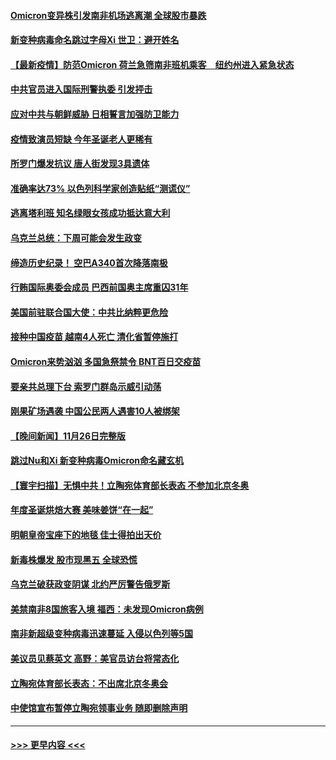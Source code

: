 #### [Omicron变异株引发南非机场逃离潮 全球股市暴跌](../pages/prog202/a103279254.md?t=11280301) 
#### [新变种病毒命名跳过字母Xi 世卫：避开姓名](../pages/prog202/a103279308.md?t=11280301) 
#### [【最新疫情】防范Omicron  荷兰急筛南非班机乘客　纽约州进入紧急状态](../pages/prog202/a103279251.md?t=11280301) 
#### [中共官员进入国际刑警执委  引发抨击](../pages/prog202/a103279249.md?t=11280301) 
#### [应对中共与朝鲜威胁 日相誓言加强防卫能力](../pages/prog202/a103279227.md?t=11280301) 
#### [疫情致演员短缺 今年圣诞老人更稀有](../pages/prog202/a103279202.md?t=11280301) 
#### [所罗门爆发抗议 唐人街发现3具遗体](../pages/prog202/a103279212.md?t=11280301) 
#### [准确率达73% 以色列科学家创造贴纸“测谎仪”](../pages/prog202/a103279173.md?t=11280301) 
#### [逃离塔利班 知名绿眼女孩成功抵达意大利](../pages/prog202/a103278308.md?t=11280301) 
#### [乌克兰总统：下周可能会发生政变](../pages/prog202/a103279177.md?t=11280301) 
#### [缔造历史纪录！ 空巴A340首次降落南极](../pages/prog202/a103279079.md?t=11280301) 
#### [行贿国际奥委会成员 巴西前国奥主席重囚31年](../pages/prog202/a103279002.md?t=11280301) 
#### [美国前驻联合国大使：中共比纳粹更危险](../pages/prog202/a103278977.md?t=11280301) 
#### [接种中国疫苗 越南4人死亡 清化省暂停施打](../pages/prog202/a103278983.md?t=11280301) 
#### [Omicron来势汹汹 多国急祭禁令 BNT百日交疫苗](../pages/prog202/a103278880.md?t=11280301) 
#### [要亲共总理下台 索罗门群岛示威引动荡](../pages/prog202/a103278643.md?t=11280301) 
#### [刚果矿场遇袭 中国公民两人遇害10人被绑架](../pages/prog202/a103278688.md?t=11280301) 
#### [【晚间新闻】11月26日完整版](../pages/prog202/a103278860.md?t=11280301) 
#### [跳过Nu和Xi 新变种病毒Omicron命名藏玄机](../pages/prog202/a103278847.md?t=11280301) 
#### [【寰宇扫描】无惧中共！立陶宛体育部长表态 不参加北京冬奥](../pages/prog202/a103278620.md?t=11280301) 
#### [年度圣诞烘焙大赛 美味姜饼“在一起”](../pages/prog202/a103278640.md?t=11280301) 
#### [明朝皇帝宝座下的地毯 佳士得拍出天价](../pages/prog202/a103278607.md?t=11280301) 
#### [新毒株爆发 股市现黑五 全球恐慌](../pages/prog202/a103278673.md?t=11280301) 
#### [乌克兰破获政变阴谋 北约严厉警告俄罗斯](../pages/prog202/a103278660.md?t=11280301) 
#### [美禁南非8国旅客入境 福西：未发现Omicron病例](../pages/prog202/a103278600.md?t=11280301) 
#### [南非新超级变种病毒迅速蔓延 入侵以色列等5国](../pages/prog202/a103278601.md?t=11280301) 
#### [美议员见蔡英文 高野：美官员访台将常态化](../pages/prog202/a103278592.md?t=11280301) 
#### [立陶宛体育部长表态：不出席北京冬奥会](../pages/prog202/a103278586.md?t=11280301) 
#### [中使馆宣布暂停立陶宛领事业务 随即删除声明](../pages/prog202/a103278577.md?t=11280301) 

----
#### [ >>> 更早内容 <<< ](../indexes/prog202-earlier.md)
